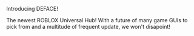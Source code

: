Introducing DEFACE!

The newest ROBLOX Universal Hub! With a future of many game GUIs to pick from and a multitude of frequent update, we won't disapoint!

